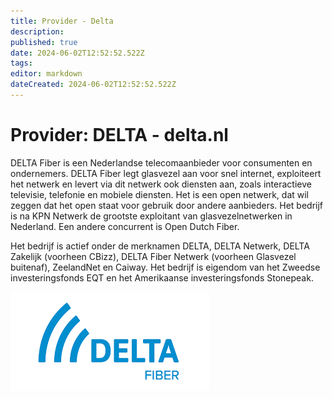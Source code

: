 ```yaml
---
title: Provider - Delta
description: 
published: true
date: 2024-06-02T12:52:52.522Z
tags: 
editor: markdown
dateCreated: 2024-06-02T12:52:52.522Z
---
```


# Provider: DELTA - delta.nl

DELTA Fiber is een Nederlandse telecomaanbieder voor consumenten en ondernemers. DELTA Fiber legt glasvezel aan voor snel internet, exploiteert het netwerk en levert via dit netwerk ook diensten aan, zoals interactieve televisie, telefonie en mobiele diensten. Het is een open netwerk, dat wil zeggen dat het open staat voor gebruik door andere aanbieders. Het bedrijf is na KPN Netwerk de grootste exploitant van glasvezelnetwerken in Nederland. Een andere concurrent is Open Dutch Fiber.

Het bedrijf is actief onder de merknamen DELTA, DELTA Netwerk, DELTA Zakelijk (voorheen CBizz), DELTA Fiber Netwerk (voorheen Glasvezel buitenaf), ZeelandNet en Caiway. Het bedrijf is eigendom van het Zweedse investeringsfonds EQT en het Amerikaanse investeringsfonds Stonepeak.

![delta.png](/images/site/delta.png)